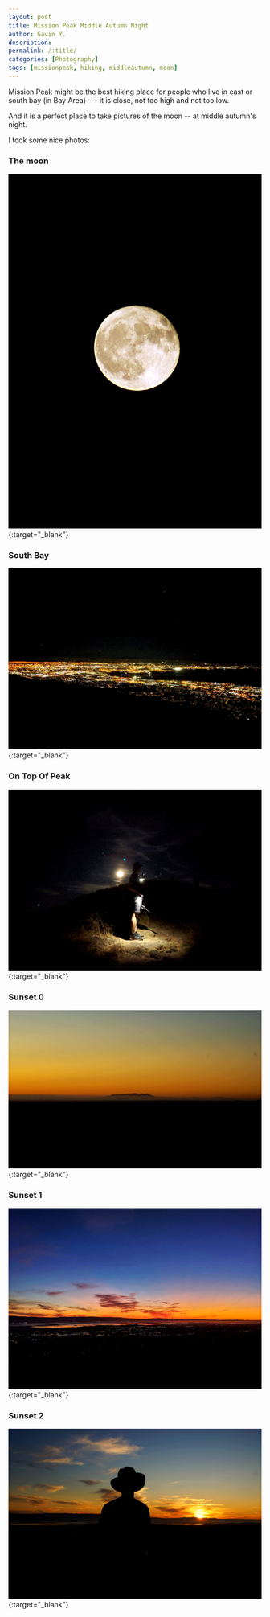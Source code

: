 ```yaml
---
layout: post
title: Mission Peak Middle Autumn Night
author: Gavin Y.
description:
permalink: /:title/
categories: [Photography]
tags: [missionpeak, hiking, middleautumn, moon]
---
```


Mission Peak might be the best hiking place for people who live in east or south bay (in Bay Area) --- it is close, not too high and not too low.

And it is a perfect place to take pictures of the moon -- at middle autumn's night.

I took some nice photos:

### **The moon**

![The Moon](/images/20190913-mission-peak-middle-autumn-night/moon.jpg){:target="_blank"}

### **South Bay**

![South Bay](/images/20190913-mission-peak-middle-autumn-night/southbay.jpg){:target="_blank"}


### **On Top Of Peak**

![On Top Of Peak](/images/20190913-mission-peak-middle-autumn-night/tothepeak.jpg){:target="_blank"}

### **Sunset 0**

![Sunset0](/images/20190913-mission-peak-middle-autumn-night/sunset0.jpg){:target="_blank"}

### **Sunset 1**

![Sunset1](/images/20190913-mission-peak-middle-autumn-night/sunset1.jpg){:target="_blank"}

### **Sunset 2**

![Sunset2](/images/20190913-mission-peak-middle-autumn-night/sunset2.jpg){:target="_blank"}
